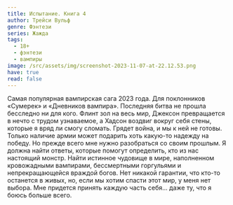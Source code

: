 ```yaml
---
title: Испытание. Книга 4
author: Трейси Вульф
genre: Фэнтези
series: Жажда
tags:
  - 18+
  - фэнтези
  - вампиры
image: /src/assets/img/screenshot-2023-11-07-at-22.12.53.png
have: true
read: false
---
```

Самая популярная вампирская сага 2023 года. Для поклонников «Сумерек» и «Дневников вампира».   Последняя битва не прошла бесследно ни для кого. Флинт зол на весь мир, Джексон превращается в нечто с трудом узнаваемое, а Хадсон воздвиг вокруг себя стены, которые я вряд ли смогу сломать. Грядет война, и мы к ней не готовы. Только наличие армии может подарить хоть какую-то надежду на победу. Но прежде всего мне нужно разобраться со своим прошлым. Я должна найти ответы, которые помогут определить, кто из нас настоящий монстр. Найти истинное чудовище в мире, наполненном кровожадными вампирами, бессмертными горгульями и непрекращающейся враждой богов. Нет никакой гарантии, что кто-то останется в живых, но, если мы хотим спасти этот мир, у меня нет выбора. Мне придется принять каждую часть себя... даже ту, что я боюсь больше всего.
